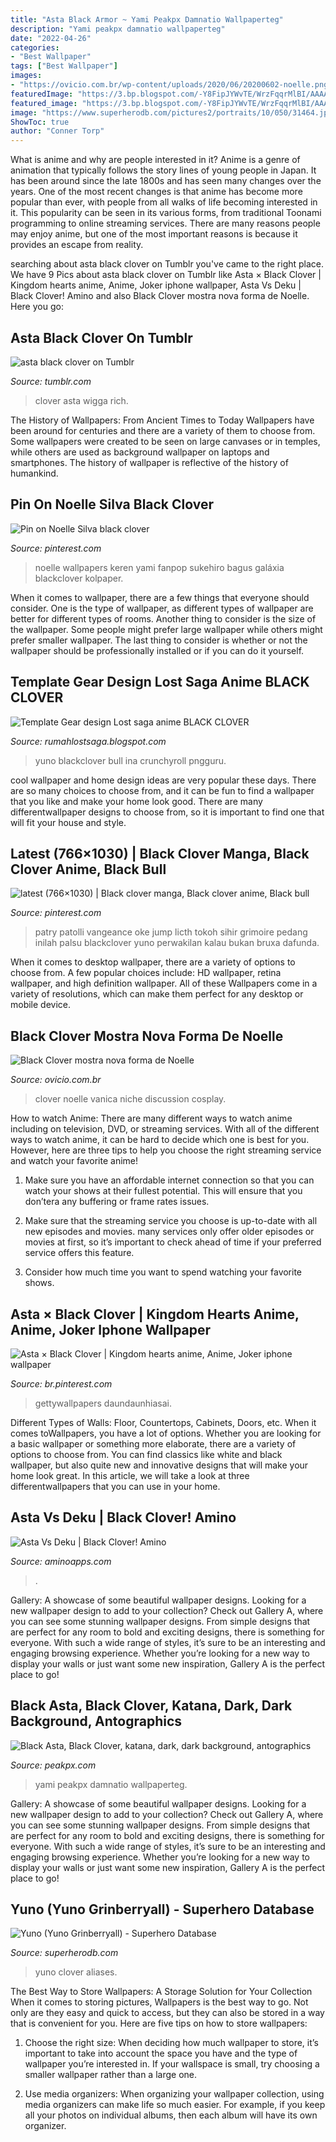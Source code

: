 ```yaml
---
title: "Asta Black Armor ~ Yami Peakpx Damnatio Wallpaperteg"
description: "Yami peakpx damnatio wallpaperteg"
date: "2022-04-26"
categories:
- "Best Wallpaper"
tags: ["Best Wallpaper"]
images:
- "https://ovicio.com.br/wp-content/uploads/2020/06/20200602-noelle.png"
featuredImage: "https://3.bp.blogspot.com/-Y8FipJYWvTE/WrzFqqrMlBI/AAAAAAAABoY/P0J2TL8OomMgz41693xmnQ59veHFu31CQCLcBGAs/s1600/yuno.jpg"
featured_image: "https://3.bp.blogspot.com/-Y8FipJYWvTE/WrzFqqrMlBI/AAAAAAAABoY/P0J2TL8OomMgz41693xmnQ59veHFu31CQCLcBGAs/s1600/yuno.jpg"
image: "https://www.superherodb.com/pictures2/portraits/10/050/31464.jpg?v=1630104288"
ShowToc: true
author: "Conner Torp"
---
```



What is anime and why are people interested in it?
Anime is a genre of animation that typically follows the story lines of young people in Japan. It has been around since the late 1800s and has seen many changes over the years. One of the most recent changes is that anime has become more popular than ever, with people from all walks of life becoming interested in it. This popularity can be seen in its various forms, from traditional Toonami programming to online streaming services. There are many reasons people may enjoy anime, but one of the most important reasons is because it provides an escape from reality.

	

		
searching about asta black clover on Tumblr you've came to the right place. We have 9 Pics about asta black clover on Tumblr like Asta × Black Clover | Kingdom hearts anime, Anime, Joker iphone wallpaper, Asta Vs Deku | Black Clover! Amino and also Black Clover mostra nova forma de Noelle. Here you go:
		
    
## Asta Black Clover On Tumblr

<img loading=lazy src="https://66.media.tumblr.com/9f36eda687f7d3c313f364393e681cce/tumblr_pmczxduuCf1ttt8jo_540.jpg" onerror="this.onerror=null;this.src='https://tse4.mm.bing.net/th?id=OIP.-iMcqNeto50EXwNyEfqiJgHaIf&amp;pid=15.1';" alt="asta black clover on Tumblr">

_Source: tumblr.com_

>clover asta wigga rich. 

	

The History of Wallpapers: From Ancient Times to Today
Wallpapers have been around for centuries and there are a variety of them to choose from. Some wallpapers were created to be seen on large canvases or in temples, while others are used as background wallpaper on laptops and smartphones. The history of wallpaper is reflective of the history of humankind.

    
## Pin On Noelle Silva Black Clover

<img loading=lazy src="https://i.pinimg.com/736x/ed/23/df/ed23df8954c2e17ff207cc8a9a919a74.jpg" onerror="this.onerror=null;this.src='https://tse3.mm.bing.net/th?id=OIP.-BM-kdvYPh1vIBcEBbNVQQHaLS&amp;pid=15.1';" alt="Pin on Noelle Silva black clover">

_Source: pinterest.com_

>noelle wallpapers keren yami fanpop sukehiro bagus galáxia blackclover kolpaper. 

	

When it comes to wallpaper, there are a few things that everyone should consider. One is the type of wallpaper, as different types of wallpaper are better for different types of rooms. Another thing to consider is the size of the wallpaper. Some people might prefer large wallpaper while others might prefer smaller wallpaper. The last thing to consider is whether or not the wallpaper should be professionally installed or if you can do it yourself.

    
## Template Gear Design Lost Saga Anime BLACK CLOVER

<img loading=lazy src="https://3.bp.blogspot.com/-Y8FipJYWvTE/WrzFqqrMlBI/AAAAAAAABoY/P0J2TL8OomMgz41693xmnQ59veHFu31CQCLcBGAs/s1600/yuno.jpg" onerror="this.onerror=null;this.src='https://tse2.mm.bing.net/th?id=OIP.OzZwL3n4cE1OFeRiSzzNCgHaQ4&amp;pid=15.1';" alt="Template Gear design Lost saga anime BLACK CLOVER">

_Source: rumahlostsaga.blogspot.com_

>yuno blackclover bull ina crunchyroll pngguru. 

	

cool wallpaper and home design ideas are very popular these days. There are so many choices to choose from, and it can be fun to find a wallpaper that you like and make your home look good. There are many differentwallpaper designs to choose from, so it is important to find one that will fit your house and style.

    
## Latest (766×1030) | Black Clover Manga, Black Clover Anime, Black Bull

<img loading=lazy src="https://i.pinimg.com/originals/b6/ba/28/b6ba28b33cb5e9df59db0365408445f9.png" onerror="this.onerror=null;this.src='https://tse3.mm.bing.net/th?id=OIP.um9njXUH5Ez8u0TubIz_LAHaJ9&amp;pid=15.1';" alt="latest (766×1030) | Black clover manga, Black clover anime, Black bull">

_Source: pinterest.com_

>patry patolli vangeance oke jump licth tokoh sihir grimoire pedang inilah palsu blackclover yuno perwakilan kalau bukan bruxa dafunda. 

	

When it comes to desktop wallpaper, there are a variety of options to choose from. A few popular choices include: HD wallpaper, retina wallpaper, and high definition wallpaper. All of these Wallpapers come in a variety of resolutions, which can make them perfect for any desktop or mobile device. 

    
## Black Clover Mostra Nova Forma De Noelle

<img loading=lazy src="https://ovicio.com.br/wp-content/uploads/2020/06/20200602-noelle.png" onerror="this.onerror=null;this.src='https://tse1.mm.bing.net/th?id=OIP.Dvz34n6p5srWvXPE0SLMIwHaEK&amp;pid=15.1';" alt="Black Clover mostra nova forma de Noelle">

_Source: ovicio.com.br_

>clover noelle vanica niche discussion cosplay. 

	

How to watch Anime: There are many different ways to watch anime including on television, DVD, or streaming services.
With all of the different ways to watch anime, it can be hard to decide which one is best for you. However, here are three tips to help you choose the right streaming service and watch your favorite anime!
1. Make sure you have an affordable internet connection so that you can watch your shows at their fullest potential. This will ensure that you don’tera any buffering or frame rates issues.

2. Make sure that the streaming service you choose is up-to-date with all new episodes and movies. many services only offer older episodes or movies at first, so it’s important to check ahead of time if your preferred service offers this feature.

3. Consider how much time you want to spend watching your favorite shows.

    
## Asta × Black Clover | Kingdom Hearts Anime, Anime, Joker Iphone Wallpaper

<img loading=lazy src="https://i.pinimg.com/736x/d5/fb/4c/d5fb4cd9bdb98247593c25c43bbddf41.jpg" onerror="this.onerror=null;this.src='https://tse1.mm.bing.net/th?id=OIP.jOKFm8ocA40fc-UW7GZs6AHaO0&amp;pid=15.1';" alt="Asta × Black Clover | Kingdom hearts anime, Anime, Joker iphone wallpaper">

_Source: br.pinterest.com_

>gettywallpapers daundaunhiasai. 

	

Different Types of Walls: Floor, Countertops, Cabinets, Doors, etc.
When it comes toWallpapers, you have a lot of options. Whether you are looking for a basic wallpaper or something more elaborate, there are a variety of options to choose from. You can find classics like white and black wallpaper, but also quite new and innovative designs that will make your home look great. In this article, we will take a look at three differentwallpapers that you can use in your home.

    
## Asta Vs Deku | Black Clover! Amino

<img loading=lazy src="http://pm1.narvii.com/7184/0f5dbeaac73c4d8b50a6161640e2c2f22a7899e0r1-1280-720v2_uhq.jpg" onerror="this.onerror=null;this.src='https://tse1.mm.bing.net/th?id=OIP.jz4WzWs4rpPFElLhhftycQHaEK&amp;pid=15.1';" alt="Asta Vs Deku | Black Clover! Amino">

_Source: aminoapps.com_

>. 

	

Gallery: A showcase of some beautiful wallpaper designs.
Looking for a new wallpaper design to add to your collection? Check out Gallery A, where you can see some stunning wallpaper designs. From simple designs that are perfect for any room to bold and exciting designs, there is something for everyone. With such a wide range of styles, it’s sure to be an interesting and engaging browsing experience. Whether you’re looking for a new way to display your walls or just want some new inspiration, Gallery A is the perfect place to go!





	
	
    
## Black Asta, Black Clover, Katana, Dark, Dark Background, Antographics

<img loading=lazy src="https://w0.peakpx.com/wallpaper/367/218/HD-wallpaper-anime-black-clover-asta-black-clover-damnatio-kira.jpg" onerror="this.onerror=null;this.src='https://tse1.mm.bing.net/th?id=OIP.ZAxQ9QYuBTukijEDTkUd0wHaE9&amp;pid=15.1';" alt="Black Asta, Black Clover, katana, dark, dark background, antographics">

_Source: peakpx.com_

>yami peakpx damnatio wallpaperteg. 

	

Gallery: A showcase of some beautiful wallpaper designs.
Looking for a new wallpaper design to add to your collection? Check out Gallery A, where you can see some stunning wallpaper designs. From simple designs that are perfect for any room to bold and exciting designs, there is something for everyone. With such a wide range of styles, it’s sure to be an interesting and engaging browsing experience. Whether you’re looking for a new way to display your walls or just want some new inspiration, Gallery A is the perfect place to go!





	
	
    
## Yuno (Yuno Grinberryall) - Superhero Database

<img loading=lazy src="https://www.superherodb.com/pictures2/portraits/10/050/31464.jpg?v=1630104288" onerror="this.onerror=null;this.src='https://tse3.mm.bing.net/th?id=OIP.xW_4fy8VVl8Ep6pMnGmvIwAAAA&amp;pid=15.1';" alt="Yuno (Yuno Grinberryall) - Superhero Database">

_Source: superherodb.com_

>yuno clover aliases. 

	

The Best Way to Store Wallpapers: A Storage Solution for Your Collection
When it comes to storing pictures, Wallpapers is the best way to go. Not only are they easy and quick to access, but they can also be stored in a way that is convenient for you. Here are five tips on how to store wallpapers:
1) Choose the right size: When deciding how much wallpaper to store, it’s important to take into account the space you have and the type of wallpaper you’re interested in. If your wallspace is small, try choosing a smaller wallpaper rather than a large one.

2) Use media organizers: When organizing your wallpaper collection, using media organizers can make life so much easier. For example, if you keep all your photos on individual albums, then each album will have its own organizer.

